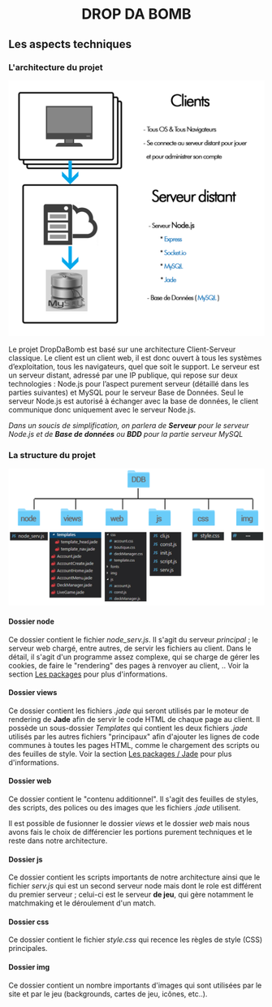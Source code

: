 <h1 align="center"> DROP DA BOMB </h1>

## Les aspects techniques

### L'architecture du projet
<p align="center">
    <img src="Images/structure.png" width="600px"/>
</p>

Le projet DropDaBomb est basé sur une architecture Client-Serveur classique. 
Le client est un client web, il est donc ouvert à tous les systèmes d’exploitation, tous les navigateurs, quel que soit le support. 
Le serveur est un serveur distant, adressé par une IP publique, qui repose sur deux technologies : Node.js pour l’aspect purement serveur (détaillé dans les parties suivantes) et MySQL pour le serveur Base de Données. Seul le serveur Node.js est autorisé à échanger avec la base de données, le client communique donc uniquement avec le serveur Node.js.

*Dans un soucis de simplification, on parlera de **Serveur** pour le serveur Node.js et de **Base de données** ou **BDD** pour la partie serveur MySQL*

### La structure du projet 
 
<p align="center">
    <img src="Images/STRUCTURE_DDB.jpg" width="600px"/>
</p>

#### Dossier **node**

Ce dossier contient le fichier *node_serv.js*. Il s'agit du serveur *principal* ; le serveur web chargé, entre autres, de servir les fichiers au client. Dans le détail, il s'agit d'un programme assez complexe, qui se charge de gérer les cookies, de faire le "rendering" des pages à renvoyer au client, .. Voir la section [Les packages](Packages.md) pour plus d'informations. 

#### Dossier **views**

Ce dossier contient les fichiers *.jade* qui seront utilisés par le moteur de rendering de **Jade** afin de servir le code HTML de chaque page au client. Il possède un sous-dossier *Templates* qui contient les deux fichiers *.jade* utilisés par les autres fichiers "principaux" afin d'ajouter les lignes de code communes à toutes les pages HTML, comme le chargement des scripts ou des feuilles de style. Voir la section [Les packages / Jade](Packages.md#jade) pour plus d'informations.


#### Dossier **web**

Ce dossier contient le "contenu additionnel". Il s'agit des feuilles de styles, des scripts, des polices ou des images que les fichiers *.jade* utilisent. 

Il est possible de fusionner le dossier *views* et le dossier *web* mais nous avons fais le choix de différencier les portions purement techniques et le reste dans notre architecture.

#### Dossier **js**

Ce dossier contient les scripts importants de notre architecture ainsi que le fichier *serv.js* qui est un second serveur node mais dont le role est différent du premier serveur ; celui-ci est le serveur **de jeu**, qui gère notamment le matchmaking et le déroulement d'un match. 

#### Dossier **css**

Ce dossier contient le fichier *style.css* qui recence les règles de style (CSS) principales.


#### Dossier **img**

Ce dossier contient un nombre importants d'images qui sont utilisées par le site et par le jeu (backgrounds, cartes de jeu, icônes, etc..).